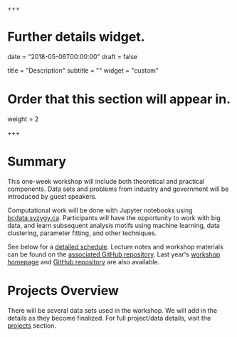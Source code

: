 +++
# Further details widget.

date = "2018-05-06T00:00:00"
draft = false

title = "Description"
subtitle = ""
widget = "custom"

# Order that this section will appear in.
weight = 2
 
+++

# Summary

This one-week workshop will include both theoretical and practical components.
Data sets and problems from industry and government will be introduced by guest
speakers.

Computational work will be done with Jupyter notebooks using
[bcdata.syzygy.ca](https://bcdata.syzygy.ca). Participants will have the
opportunity to work with big data, and learn subsequent analysis motifs using
machine learning, data clustering, parameter fitting, and other techniques.

See below for a [detailed schedule](#schedule). Lecture notes and workshop
materials can be found on the [associated GitHub
repository](https://github.com/bcdataca/workshop-content). Last year's [workshop homepage](http://workshop.bcdata.ca/2017/) and [GitHub repository](https://github.com/bcdataca/workshop-content) are also available. 

# Projects Overview

There will be several data sets used in the workshop. We will add in the
details as they become finalized. For full project/data details, visit the
[projects](#projects) section.

<!--
* [first project]
* [second project]
-->
